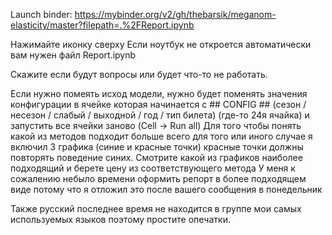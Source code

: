 
Launch binder: https://mybinder.org/v2/gh/thebarsik/meganom-elasticity/master?filepath=.%2FReport.ipynb

Нажимайте иконку сверху
Если ноутбук не откроется автоматически вам нужен файл Report.ipynb


Скажите если будут вопросы или будет что-то не работать.

Если нужно помеять исход модели, нужно будет поменять значения конфигурации в ячейке которая начинается с ## CONFIG ## (сезон / несезон / слабый / выходной / год / тип билета) (где-то 24я ячайка) и запустить все ячейки заново (Cell -> Run all)
Для того чтобы понять какой из методов подходит больше всего для того или иного случае я включил 3 графика (синие и красные точки) красные точки должны повторять поведение синих. Смотрите какой из графиков наиболее подходящий и берете цену из соответствующего метода
У меня к сожалению небыло времени оформить репорт в более подходящем виде потому что я отложил это после вашего сообщения в понедельник

Также русский последнее время не находится в группе мои самых используемых языков поэтому простите опечатки. 
